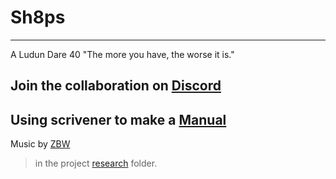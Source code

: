 # Sh8ps
-----

A Ludun Dare 40 "The more you have, the worse it is."

## Join the collaboration on [Discord](https://discord.gg/bkeM3MP)

## Using scrivener to make a [Manual](manual.html)  

Music by [ZBW](https://soundcloud.com/zeebeedoubleu/tracks)

>in the project [research](https://github.com/nohorse/SpaceSkirmish/tree/master/Research) folder.
